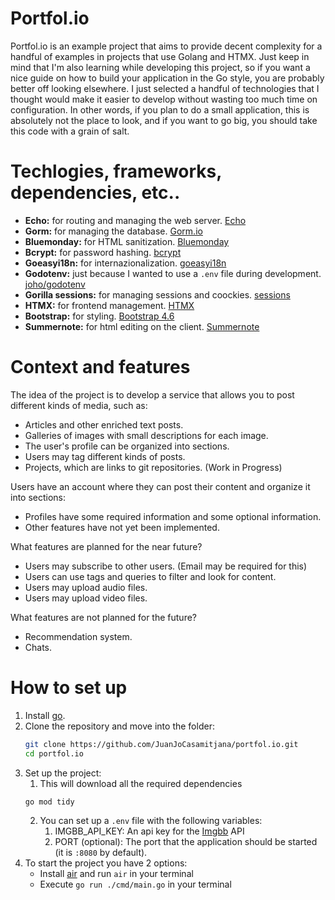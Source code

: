# Portfol\.io

Portfol\.io is an example project that aims to provide decent complexity for a handful of examples in projects that use Golang and HTMX. Just keep in mind that I'm also learning while developing this project, so if you want a nice guide on how to build your application in the Go style, you are probably better off looking elsewhere. I just selected a handful of technologies that I thought would make it easier to develop without wasting too much time on configuration. In other words, if you plan to do a small application, this is absolutely not the place to look, and if you want to go big, you should take this code with a grain of salt.

# Techlogies, frameworks, dependencies, etc..

* **Echo:** for routing and managing the web server. [Echo](https://echo.labstack.com/)
* **Gorm:** for managing the database. [Gorm\.io](https://gorm.io/)
* **Bluemonday:** for HTML sanitization. [Bluemonday](https://github.com/microcosm-cc/bluemonday)
* **Bcrypt:** for password hashing. [bcrypt](https://pkg.go.dev/golang.org/x/crypto/bcrypt)
* **Goeasyi18n:** for internazionalization. [goeasyi18n](https://github.com/eduardolat/goeasyi18n?tab=readme-ov-file)
* **Godotenv:** just because I wanted to use a `.env` file during development. [joho/godotenv](github.com/joho/godotenv)
* **Gorilla sessions:** for managing sessions and coockies. [sessions](https://github.com/gorilla/sessions)
* **HTMX:** for frontend management. [HTMX](https://htmx.org/)
* **Bootstrap:** for styling. [Bootstrap 4.6](https://getbootstrap.com/docs/4.6/getting-started/introduction/)
* **Summernote:** for html editing on the client. [Summernote](https://summernote.org/)

# Context and features

The idea of the project is to develop a service that allows you to post different kinds of media, such as:
* Articles and other enriched text posts.
* Galleries of images with small descriptions for each image.
* The user's profile can be organized into sections.
* Users may tag different kinds of posts.
* Projects, which are links to git repositories. (Work in Progress)

Users have an account where they can post their content and organize it into sections:
* Profiles have some required information and some optional information.
* Other features have not yet been implemented.

What features are planned for the near future?

* Users may subscribe to other users. (Email may be required for this)
* Users can use tags and queries to filter and look for content.
* Users may upload audio files.
* Users may upload video files.

What features are not planned for the future?

* Recommendation system.
* Chats.


# How to set up
1. Install [go](https://go.dev/).
2. Clone the repository and move into the folder:
    ```bash
    git clone https://github.com/JuanJoCasamitjana/portfol.io.git
    cd portfol.io
    ```
3. Set up the project:
   1. This will download all the required dependencies
   ```bash
   go mod tidy
   ```
   2. You can set up a `.env` file with the following variables:
      1. IMGBB_API_KEY: An api key for the [Imgbb](https://imgbb.com) API
      2. PORT (optional): The port that the application should be started (it is `:8080` by default).
4. To start the project you have 2 options:
   * Install [air](https://github.com/cosmtrek/air) and run `air` in your terminal 
   * Execute `go run ./cmd/main.go` in your terminal



